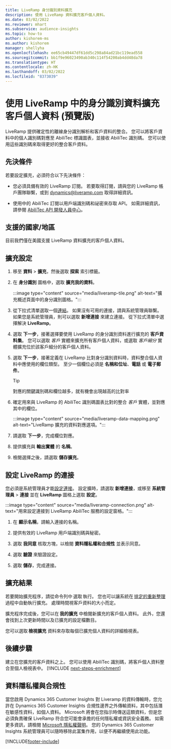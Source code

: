 ```yaml
---
title: LiveRamp 身分識別資料擴充
description: 使用 LiveRamp 資料擴充客戶個人資料。
ms.date: 03/02/2022
ms.reviewer: mhart
ms.subservice: audience-insights
ms.topic: how-to
author: kishorem-ms
ms.author: kishorem
manager: shellyha
ms.openlocfilehash: ee65cb49447df61dd5c298a84ad21bc119ead558
ms.sourcegitcommit: bb1f9e96023490ab340c114f54200ab4dd48da78
ms.translationtype: HT
ms.contentlocale: zh-HK
ms.lasthandoff: 03/02/2022
ms.locfileid: "8373039"
---
```

# <a name="enrich-customer-profiles-with-identity-data-from-liveramp-preview"></a>使用 LiveRamp 中的身分識別資料擴充客戶個人資料 (預覽版) 

LiveRamp 提供確定性的離線身分識別解析和客戶資料的整合。 您可以將客戶資料中的個人識別碼對應至 AbiliTec 標識圖表，並接收 AbiliTec 識別碼。 您可以使用這些識別碼來取得更好的整合客戶資料。 

## <a name="prerequisites"></a>先決條件 

若要設定擴充，必須符合以下先決條件： 

- 您必須具備有效的 LiveRamp 訂閱。 若要取得訂閱，請與您的 LiveRamp 帳戶團隊聯繫，或到 [dynamics@liveramp.com](mailto:dynamics@liveramp.com) 取得詳細資訊。   

- 使用中的 AbiliTec 訂閱以用戶端識別碼和祕密來存取 API。 如需詳細資訊，請參閱 [AbiliTec API 開發人員中心](https://developers.liveramp.com/abilitec-api/)。 

## <a name="supported-countriesregions"></a>支援的國家/地區 

目前我們僅在美國支援 LiveRamp 資料擴充的客戶個人資料。 

## <a name="configure-the-enrichment"></a>擴充設定 

1. 移至 **資料** > **擴充**，然後選取 **探索** 索引標籤。 

1. 在 **身分識別** 圖格中，選取 **擴充我的資料**。 

   :::image type="content" source="media/liveramp-tile.png" alt-text="擴充概述頁面中的身分識別圖格。":::

1. 從下拉式清單選取一個[連結](connections.md)。 如果沒有可用的連接，請與系統管理員聯繫。 如果您是系統管理員，則可以選取 **新增連接** 來建立連接。 從下拉式清單中選擇解決 **LiveRamp**。 

1. 選取 **下一步**，接著選擇要使用 LiveRamp 的身分識別資料進行擴充的 **客戶資料集**。 您可以選取 *客戶* 實體來擴充所有客戶個人資料，或選取 *客戶細分* 實體擴充位於該客戶細分的客戶個人資料。 

1. 選取 **下一步**，接著定義在 LiveRamp 比對身分識別資料時，資料整合個人資料中應使用的欄位類型。 至少一個欄位必須是 **名稱和位址**、**電話** 或 **電子郵件**。 

   > [!TIP]
   > 對應的關鍵識別碼和欄位越多，就有機會出現越高的比對率 

1. 確定用來與 LiveRamp 的 AbiliTec 識別碼圖表比對的整合 *客戶* 實體，並對應其中的欄位。 

   :::image type="content" source="media/liveramp-data-mapping.png" alt-text="LiveRamp 擴充的資料對應選項。":::

1. 請選取 **下一步**，完成欄位對應。 

1. 提供擴充與 **輸出實體** 的 **名稱**。 

1. 檢閱選擇之後，請選取 **儲存擴充**。 

## <a name="configure-the-connection-for-liveramp"></a>設定 LiveRamp 的連接 

您必須是系統管理員才能[設定連接](connections.md)。 設定擴時，請選取 **新增連接**，或移至 **系統管理員** > **連接** 並在 **LiveRamp** 圖格上選取 **設定**。 

:::image type="content" source="media/liveramp-connection.png" alt-text="用來設定連接到 LiveRamp AbiliTec 服務的設定窗格。":::

1. 在 **顯示名稱**，請輸入連接的名稱。 

1. 提供有效的 LiveRamp 用戶端識別碼與秘密。 

1. 選取 **我同意** 核取方塊，以檢閱 **資料隱私權和合規性** 並表示同意。 

1. 選取 **驗證** 來驗證設定。 

1. 選取 **儲存**，完成連接。 

## <a name="enrichment-results"></a>擴充結果 

若要開始擴充程序，請從命令列中 選取 執行。 您也可以讓系統在 [排定的重新整理](system.md#schedule-tab)過程中自動執行擴充。 處理時間視客戶資料的大小而定。 

擴充程序完成後，您可以在 **我的擴充** 中檢閱新擴充的客戶個人資料。 此外，您還會找到上次更新時間以及已擴充的設定檔數目。 

您可以選取 **檢視擴充** 資料來存取每個已擴充個人資料的詳細檢視表。 

## <a name="next-steps"></a>後續步驟

建立在您擴充的客戶資料之上。 您可以使用 AbiliTec 識別碼，將客戶個人資料整合至個人檢視表中。 
[!INCLUDE [next-steps-enrichment](../includes/next-steps-enrichment.md)]

## <a name="data-privacy-and-compliance"></a>資料隱私權與合規性 

當您啟用 Dynamics 365 Customer Insights 對 Liveramp 的資料傳輸時，您允許在 Dynamics 365 Customer Insights 合規性邊界之外傳輸資料，其中包括潛在敏感性資料，如個人資料。 Microsoft 將會在您指示時傳送這類資料，但是您必須負責確保 LiveRamp 符合您可能會承擔的任何隱私權或資訊安全義務。 如需更多資訊，請檢閱 [Microsoft 隱私權聲明](https://go.microsoft.com/fwlink/?linkid=396732)。 您的 Dynamics 365 Customer Insights 系統管理員可以隨時移除此富集作用，以便不再繼續使用此功能。 


[!INCLUDE[footer-include](../includes/footer-banner.md)]
